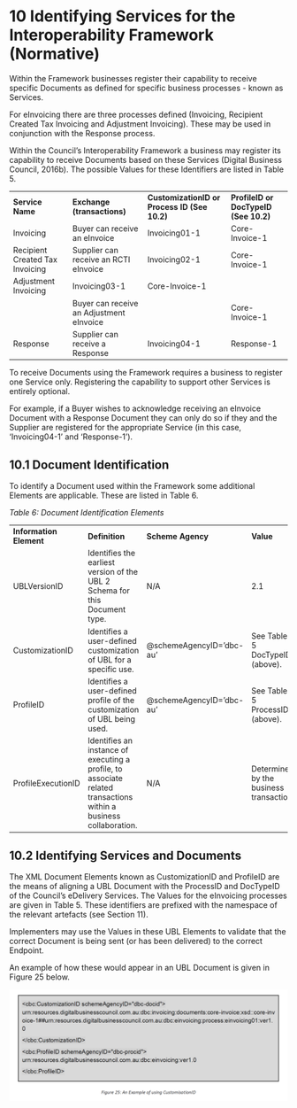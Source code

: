 # 10 Identifying Services for the Interoperability Framework (Normative) 

Within the Framework businesses register their capability to receive specific Documents as defined for specific business processes - known as Services. 

For eInvoicing there are three processes defined (Invoicing, Recipient Created Tax Invoicing and Adjustment Invoicing). These may be used in conjunction with the Response process. 

Within the Council’s Interoperability Framework a business may register its capability to receive Documents based on these Services (Digital Business Council, 2016b). The possible Values for these Identifiers are listed in Table 5. 

| | | | |
| --- |------- | --- |------- |
**Service Name** |**Exchange (transactions)**|**CustomizationID or Process ID (See 10.2)**| **ProfileID or DocTypeID (See 10.2)**| 
Invoicing | Buyer can receive an eInvoice | Invoicing01-1 | Core-Invoice-1 | 
Recipient Created Tax Invoicing | Supplier can receive an RCTI eInvoice | Invoicing02-1 |Core-Invoice-1 |
Adjustment Invoicing | Invoicing03-1 | Core-Invoice-1 |
| |Buyer can receive an Adjustment eInvoice | |Core-Invoice-1 | 
Response | Supplier can receive a Response | Invoicing04-1 | Response-1 |

To receive Documents using the Framework requires a business to register one Service only. Registering the capability to support other Services is entirely optional. 

For example, if a Buyer wishes to acknowledge receiving an eInvoice Document with a Response Document they can only do so if they and the Supplier are registered for the appropriate Service (in this case, ‘Invoicing04-1’ and ‘Response-1’). 

## 10.1 Document Identification 

To identify a Document used within the Framework some additional Elements are applicable. These are listed in Table 6. 

*Table 6: Document Identification Elements*

| | | | |
| --- |------- | --- |------- |
**Information Element** |**Definition**|**Scheme Agency**| **Value**| 
UBLVersionID | Identifies the earliest version of the UBL 2 Schema for this Document type. | N/A | 2.1 |
CustomizationID | Identifies a user-defined customization of UBL for a specific use. | @schemeAgencyID=’dbc-au’ | See Table 5 DocTypeID (above). |
ProfileID | Identifies a user-defined profile of the customization of UBL being used. | @schemeAgencyID=’dbc-au’ | See Table 5 ProcessID (above). |
ProfileExecutionID | Identifies an instance of executing a profile, to associate related transactions within a business collaboration. | N/A | Determined by the business transaction |


## 10.2 Identifying Services and Documents 

The XML Document Elements known as CustomizationID and ProfileID are the means of aligning a UBL Document with the ProcessID and DocTypeID of the Council’s eDelivery Services. The Values for the eInvoicing processes are given in Table 5. These identifiers are prefixed with the namespace of the relevant artefacts (see Section 11). 

Implementers may use the Values in these UBL Elements to validate that the correct Document is being sent (or has been delivered) to the correct Endpoint. 

An example of how these would appear in an UBL Document is given in Figure 25 below. 

![customizationid](images/customization-id.PNG)

